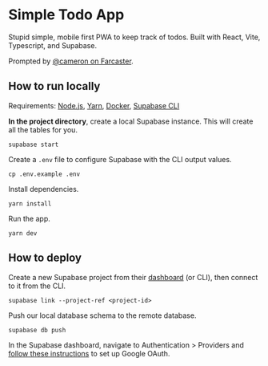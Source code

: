 # Simple Todo App

Stupid simple, mobile first PWA to keep track of todos. Built with React, Vite, Typescript, and Supabase.

Prompted by [@cameron on Farcaster](https://warpcast.com/greg/0xef8ab635).

## How to run locally

Requirements: [Node.js](https://nodejs.org/en/download/), [Yarn](https://classic.yarnpkg.com/en/docs/install/), [Docker](https://docs.docker.com/get-docker/), [Supabase CLI](https://supabase.com/docs/guides/cli)

**In the project directory**, create a local Supabase instance. This will create all the tables for you.

```
supabase start
```

Create a `.env` file to configure Supabase with the CLI output values.

```
cp .env.example .env
```

Install dependencies.

```
yarn install
```

Run the app.

```
yarn dev
```

## How to deploy

Create a new Supabase project from their [dashboard](https://supabase.com/dashboard/projects) (or CLI), then connect to it from the CLI.

```
supabase link --project-ref <project-id>
```

Push our local database schema to the remote database.

```
supabase db push
```

In the Supabase dashboard, navigate to Authentication > Providers and [follow these instructions](https://supabase.com/docs/guides/auth/social-login/auth-google?platform=web#configuration-web) to set up Google OAuth.
